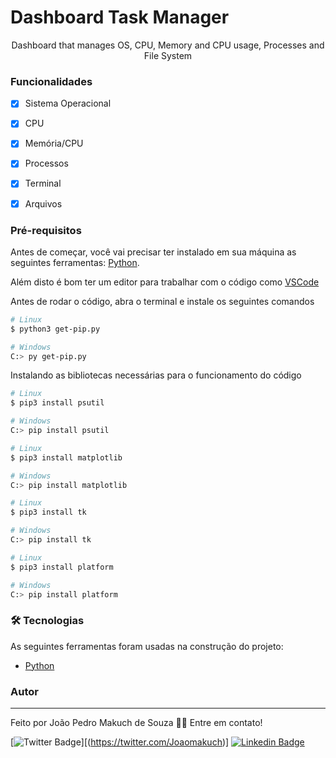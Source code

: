 # Dashboard Task Manager
<p align="center">Dashboard that manages OS, CPU, Memory and CPU usage, Processes and File System</p>

### Funcionalidades

- [x] Sistema Operacional
- [x] CPU
- [x] Memória/CPU
- [x] Processos
- [x] Terminal
- [x] Arquivos


### Pré-requisitos

Antes de começar, você vai precisar ter instalado em sua máquina as seguintes ferramentas:
[Python](https://www.python.org). 

Além disto é bom ter um editor para trabalhar com o código como [VSCode](https://code.visualstudio.com/)

Antes de rodar o código, abra o terminal e instale os seguintes comandos

```bash
# Linux
$ python3 get-pip.py

# Windows
C:> py get-pip.py
```
Instalando as bibliotecas necessárias para o funcionamento do código

```bash
# Linux
$ pip3 install psutil

# Windows
C:> pip install psutil
```
```bash
# Linux
$ pip3 install matplotlib

# Windows
C:> pip install matplotlib
```
```bash
# Linux
$ pip3 install tk

# Windows
C:> pip install tk
```
```bash
# Linux
$ pip3 install platform

# Windows
C:> pip install platform
```
### 🛠 Tecnologias

As seguintes ferramentas foram usadas na construção do projeto:

- [Python](https://www.python.org)

### Autor
---

Feito por João Pedro Makuch de Souza 👋🏽 Entre em contato!

[![Twitter Badge](https://img.shields.io/badge/-@Joaomakuch-1ca0f1?style=flat-square&labelColor=1ca0f1&logo=twitter&logoColor=white&link=https://twitter.com/tgmarinho)][(https://twitter.com/Joaomakuch)] [![Linkedin Badge](https://img.shields.io/badge/-Joao-blue?style=flat-square&logo=Linkedin&logoColor=white&link=https://www.linkedin.com/in/joãopedro-makuchdesouza/)](https://www.linkedin.com/in/joãopedro-makuchdesouza/) 

